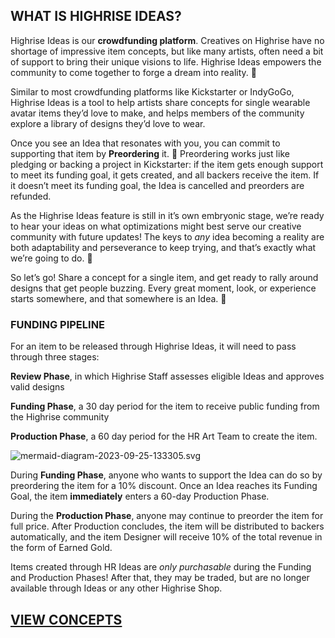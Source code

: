 ## WHAT IS HIGHRISE IDEAS?
Highrise Ideas is our **crowdfunding platform**. Creatives on Highrise have no shortage of impressive item concepts, but like many artists, often need a bit of support to bring their unique visions to life. Highrise Ideas empowers the community to come together to forge a dream into reality. 🤝

Similar to most crowdfunding platforms like Kickstarter or IndyGoGo, Highrise Ideas is a tool to help artists share concepts for single wearable avatar items they’d love to make, and helps members of the community explore a library of designs they’d love to wear. 

Once you see an Idea that resonates with you, you can commit to supporting that item by **Preordering** it. 
🔖 Preordering works just like pledging or backing a project in Kickstarter: if the item gets enough support to meet its funding goal, it gets created, and all backers receive the item. If it doesn’t meet its funding goal, the Idea is cancelled and preorders are refunded. 

As the Highrise Ideas feature is still in it’s own embryonic stage, we’re ready to hear your ideas on what optimizations might best serve our creative community with future updates! The keys to _any_ idea becoming a reality are both adaptability and perseverance to keep trying, and that’s exactly what we’re going to do. 💪

So let’s go! Share a concept for a single item, and get ready to rally around designs that get people buzzing. Every great moment, look, or experience starts somewhere, and that somewhere is an Idea. 💭
### FUNDING PIPELINE

For an item to be released through Highrise Ideas, it will need to pass through three stages: 

**Review Phase**, in which Highrise Staff assesses eligible Ideas and approves valid designs

**Funding Phase**, a 30 day period for the item to receive public funding from the Highrise community

**Production Phase**, a 60 day period for the HR Art Team to create the item.


![mermaid-diagram-2023-09-25-133305.svg](https://cdn-production.joinhighrise.com/create-portal/mermaid_diagram_2023_09_25_133305_4f7e712c6b.svg)

During **Funding Phase**, anyone who wants to support the Idea can do so by preordering the item for a 10% discount. Once an Idea reaches its Funding Goal, the item **immediately** enters a 60-day Production Phase. 

During the **Production Phase**, anyone may continue to preorder the item for full price. After Production concludes, the item will be distributed to backers automatically, and the item Designer will receive 10% of the total revenue in the form of Earned Gold. 

Items created through HR Ideas are _only purchasable_ during the Funding and Production Phases! After that, they may be traded, but are no longer available through Ideas or any other Highrise Shop.

## [VIEW CONCEPTS](https://highrise.game/highrise-ideas)